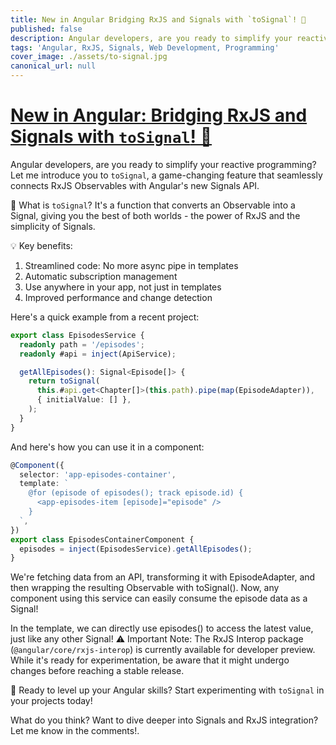 ```yaml
---
title: New in Angular Bridging RxJS and Signals with `toSignal`! 🚀
published: false
description: Angular developers, are you ready to simplify your reactive programming? Let me introduce you to `toSignal`, a game-changing feature that seamlessly connects RxJS Observables with Angular's new Signals API.
tags: 'Angular, RxJS, Signals, Web Development, Programming'
cover_image: ./assets/to-signal.jpg
canonical_url: null
---
```


# [New in Angular: Bridging RxJS and Signals with `toSignal`! 🚀](https://www.linkedin.com/pulse/new-angular-bridging-rxjs-signals-tosignal-jes%C3%BAs-bened%C3%A9-gxsef/?trackingId=6aC5rZqkTD%2B5UP8T%2B0tHeQ%3D%3D)

Angular developers, are you ready to simplify your reactive programming? Let me introduce you to `toSignal`, a game-changing feature that seamlessly connects RxJS Observables with Angular's new Signals API.

🔗 What is `toSignal`?
It's a function that converts an Observable into a Signal, giving you the best of both worlds - the power of RxJS and the simplicity of Signals.

💡 Key benefits:

1. Streamlined code: No more async pipe in templates
2. Automatic subscription management
3. Use anywhere in your app, not just in templates
4. Improved performance and change detection

Here's a quick example from a recent project:

```typescript
export class EpisodesService {
  readonly path = '/episodes';
  readonly #api = inject(ApiService);

  getAllEpisodes(): Signal<Episode[]> {
    return toSignal(
      this.#api.get<Chapter[]>(this.path).pipe(map(EpisodeAdapter)),
      { initialValue: [] },
    );
  }
}
```

And here's how you can use it in a component:

```typescript
@Component({
  selector: 'app-episodes-container',
  template: `
    @for (episode of episodes(); track episode.id) {
      <app-episodes-item [episode]="episode" />
    }
  `,
})
export class EpisodesContainerComponent {
  episodes = inject(EpisodesService).getAllEpisodes();
}
```

We're fetching data from an API, transforming it with EpisodeAdapter, and then wrapping the resulting Observable with toSignal(). Now, any component using this service can easily consume the episode data as a Signal!

In the template, we can directly use episodes() to access the latest value, just like any other Signal!
⚠️ Important Note: The RxJS Interop package (`@angular/core/rxjs-interop`) is currently available for developer preview. While it's ready for experimentation, be aware that it might undergo changes before reaching a stable release.

🚀 Ready to level up your Angular skills? Start experimenting with `toSignal` in your projects today!

What do you think? Want to dive deeper into Signals and RxJS integration? Let me know in the comments!.
